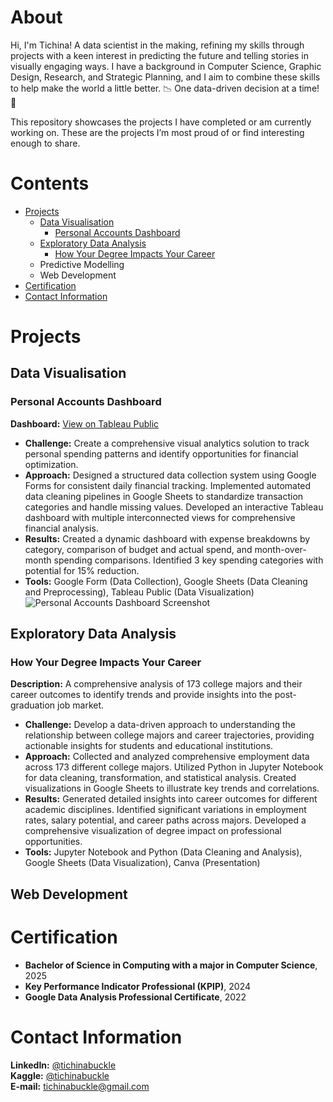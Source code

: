 # About
Hi, I'm Tichina! A data scientist in the making, refining my skills through projects with a keen interest in predicting the future and telling stories in visually engaging ways. I have a background in Computer Science, Graphic Design, Research, and Strategic Planning, and I aim to combine these skills to help make the world a little better. 📉 One data-driven decision at a time! 📝

This repository showcases the projects I have completed or am currently working on. These are the projects I’m most proud of or find interesting enough to share.

# Contents
- [Projects](#projects)
  + [Data Visualisation](#data-visualisation)
    + [Personal Accounts Dashboard](#personal-accounts-dashboard)
  + [Exploratory Data Analysis](#exploratory-data-analysis)
    + [How Your Degree Impacts Your Career](#how-your-degree-impacts-your-career)
  + Predictive Modelling
  + Web Development
- [Certification](#certification)
- [Contact Information](#contact-information)

# Projects

## Data Visualisation

### Personal Accounts Dashboard
**Dashboard:** [View on Tableau Public](https://public.tableau.com/views/PersonalAccountsDashboard/PersonalAccountsDashboard?:language=en-US&:sid=&:redirect=auth&:display_count=n&:origin=viz_share_link)
<br>
- **Challenge:** Create a comprehensive visual analytics solution to track personal spending patterns and identify opportunities for financial optimization.
- **Approach:** Designed a structured data collection system using Google Forms for consistent daily financial tracking. Implemented automated data cleaning pipelines in Google Sheets to standardize transaction categories and handle missing values. Developed an interactive Tableau dashboard with multiple interconnected views for comprehensive financial analysis.
- **Results:** Created a dynamic dashboard with expense breakdowns by category, comparison of budget and actual spend, and month-over-month spending comparisons. Identified 3 key spending categories with potential for 15% reduction.
- **Tools:** Google Form (Data Collection), Google Sheets (Data Cleaning and  Preprocessing), Tableau Public (Data Visualization)
![Personal Accounts Dashboard Screenshot](https://github.com/user-attachments/assets/7187de3c-4bb8-4ee4-be39-1dd8c8473451)

## Exploratory Data Analysis

### How Your Degree Impacts Your Career

**Description:** A comprehensive analysis of 173 college majors and their career outcomes to identify trends and provide insights into the post-graduation job market.
<br>
- **Challenge:** Develop a data-driven approach to understanding the relationship between college majors and career trajectories, providing actionable insights for students and educational institutions.
- **Approach:** Collected and analyzed comprehensive employment data across 173 different college majors. Utilized Python in Jupyter Notebook for data cleaning, transformation, and statistical analysis. Created visualizations in Google Sheets to illustrate key trends and correlations.
- **Results:** Generated detailed insights into career outcomes for different academic disciplines. Identified significant variations in employment rates, salary potential, and career paths across majors. Developed a comprehensive visualization of degree impact on professional opportunities.
- **Tools:** Jupyter Notebook and Python (Data Cleaning and Analysis), Google Sheets (Data Visualization), Canva (Presentation)

## Web Development

# Certification
- **Bachelor of Science in Computing with a major in Computer Science**, 2025
  <br>
- **Key Performance Indicator Professional (KPIP)**, 2024
  <br>
- **Google Data Analysis Professional Certificate**, 2022

# Contact Information
**LinkedIn:** [@tichinabuckle](https://www.linkedin.com/in/tichinabuckle/)
<br>
**Kaggle:** [@tichinabuckle](https://www.kaggle.com/tichinabuckle)
<br>
**E-mail:** tichinabuckle@gmail.com
 
